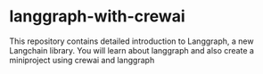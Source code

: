# langgraph-with-crewai
This repository contains detailed introduction to Langgraph, a new Langchain library. You will learn about langgraph and also create a miniproject using crewai and langgraph
